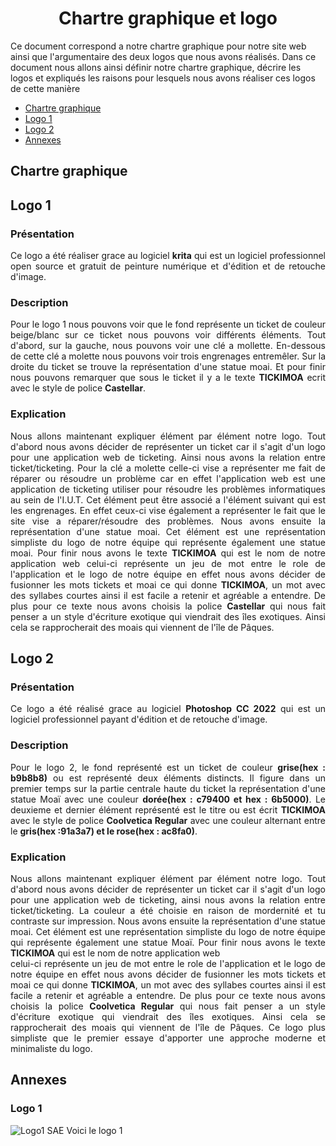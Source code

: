 ﻿# <center>Chartre graphique et logo</center>

Ce document correspond a notre chartre graphique pour notre site web ainsi que l'argumentaire des deux logos que nous avons réalisés. Dans ce document nous allons ainsi définir notre chartre graphique, décrire les logos et expliqués les raisons pour lesquels nous avons réaliser ces logos de cette manière

 - [Chartre graphique](#chartre-graphique)
 - [Logo 1](#logo-1)
 - [Logo 2](#logo-2)
 - [Annexes](#annexes)
## Chartre graphique 
## Logo 1
### Présentation 

<div align=justify>Ce logo a été réaliser grace au logiciel <strong>krita</strong> qui est un logiciel professionnel open source et gratuit de peinture numérique et d'édition et de retouche d'image.</div>

### Description
<div align=justify>Pour le logo 1 nous pouvons voir que le fond représente un ticket de couleur beige/blanc sur ce ticket nous pouvons voir différents éléments. Tout d'abord, sur la gauche, nous pouvons voir une clé a mollette. En-dessous de cette clé a molette nous pouvons voir trois engrenages entremêler. Sur la droite du ticket se trouve la représentation d'une statue moai. Et pour finir nous pouvons remarquer que sous le ticket il y a le texte <strong>TICKIMOA</strong> ecrit avec le style de police <strong>Castellar</strong>.</div>

### Explication
<div align=justify>Nous allons maintenant expliquer élément par élément notre logo.
Tout d'abord nous avons décider de représenter un ticket car il s'agit d'un logo pour une application web de ticketing. Ainsi nous avons la relation entre ticket/ticketing. Pour la clé a molette celle-ci vise a représenter me fait de réparer ou résoudre un problème car en effet l'application web est une application de ticketing utiliser pour résoudre les problèmes informatiques au sein de l'I.U.T. Cet élément peut être associé a l'élément suivant qui est les engrenages. En effet ceux-ci vise également a représenter le fait que le site vise a réparer/résoudre des problèmes. Nous avons ensuite la représentation d'une statue moai. Cet élément est une représentation simpliste du logo de notre équipe qui représente également une statue moai. Pour finir nous avons le texte <strong>TICKIMOA</strong> qui est le nom de notre application web celui-ci représente un jeu de mot entre le role de l'application et le logo de notre équipe en effet nous avons décider de fusionner les mots tickets et moai ce qui donne <strong>TICKIMOA</strong>, un mot avec des syllabes courtes ainsi il est facile a retenir et agréable a entendre. De plus pour ce texte nous avons choisis la police <strong>Castellar</strong> qui nous fait penser a un style d'écriture exotique qui viendrait des îles exotiques. Ainsi cela se rapprocherait des moais qui viennent de l'île de Pâques. 

## Logo 2
### Présentation

<div align=justify>Ce logo a été réalisé grace au logiciel <strong>Photoshop CC 2022</strong> qui est un logiciel professionnel payant d'édition et de retouche d'image.</div>

### Description
<div align=justify>Pour le logo 2, le fond représenté est un ticket de couleur <strong>grise(hex : b9b8b8)</strong> ou est représenté deux éléments distincts. Il figure dans un premier temps sur la partie centrale haute du ticket la représentation d'une statue Moaï avec une couleur <strong>dorée(hex : c79400 et hex : 6b5000)</strong>. Le deuxieme et dernier élément représenté est le titre ou est écrit <strong>TICKIMOA</strong> avec le style de police <strong>Coolvetica Regular</strong> avec une couleur alternant entre le <strong>gris(hex :91a3a7) et le rose(hex : ac8fa0)</strong>.</div>

### Explication
<div align=justify>Nous allons maintenant expliquer élément par élément notre logo.
Tout d'abord nous avons décider de représenter un ticket car il s'agit d'un logo pour une application web de ticketing, ainsi nous avons la relation entre ticket/ticketing. La couleur a été choisie en raison de mordernité et tu contraste sur impression. Nous avons ensuite la représentation d'une statue moai. Cet élément est une représentation simpliste du logo de notre équipe qui représente également une statue Moaï. Pour finir nous avons le texte <strong>TICKIMOA</strong> qui est le nom de notre application web</div> celui-ci représente un jeu de mot entre le role de l'application et le logo de notre équipe en effet nous avons décider de fusionner les mots tickets et moai ce qui donne <strong>TICKIMOA</strong>, un mot avec des syllabes courtes ainsi il est facile a retenir et agréable a entendre. De plus pour ce texte nous avons choisis la police <strong>Coolvetica Regular</strong> qui nous fait penser a un style d'écriture exotique qui viendrait des îles exotiques. Ainsi cela se rapprocherait des moais qui viennent de l'île de Pâques. Ce logo plus simpliste que le premier essaye d'apporter une approche moderne et minimaliste du logo.

## Annexes
### Logo 1
![Logo1 SAE](https://github.com/BluenessDev/SAE3.01_Dev/assets/132565766/38cad6b9-6b06-4adb-95dc-04ffe09454f3)
Voici le logo 1
